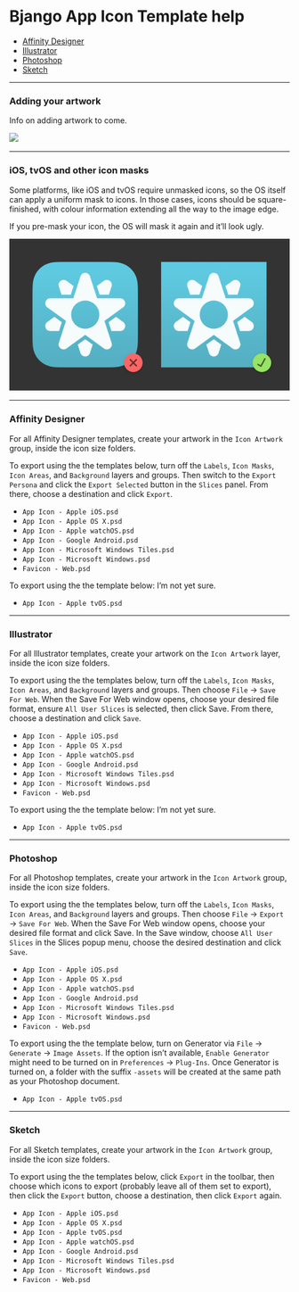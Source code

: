 # Bjango App Icon Template help

- [Affinity Designer](https://github.com/bjango/Bjango-Templates/blob/master/Help/Help.md#affinity-designer)
- [Illustrator](https://github.com/bjango/Bjango-Templates/blob/master/Help/Help.md#illustrator)
- [Photoshop](https://github.com/bjango/Bjango-Templates/blob/master/Help/Help.md#photoshop)
- [Sketch](https://github.com/bjango/Bjango-Templates/blob/master/Help/Help.md#sketch)

-----

### Adding your artwork

Info on adding artwork to come.

![](/Help/images/adding-artwork.gif)

-----

### iOS, tvOS and other icon masks

Some platforms, like iOS and tvOS require unmasked icons, so the OS itself can apply a uniform mask to icons. In those cases, icons should be square-finished, with colour information extending all the way to the image edge.

If you pre-mask your icon, the OS will mask it again and it’ll look ugly.

![](/Help/images/icon-masks.png)

-----

### Affinity Designer

For all Affinity Designer templates, create your artwork in the `Icon Artwork` group, inside the icon size folders.

To export using the the templates below, turn off the `Labels`, `Icon Masks`, `Icon Areas`, and `Background` layers and groups. Then switch to the `Export Persona` and click the `Export Selected` button in the `Slices` panel. From there, choose a destination and click `Export`.

- `App Icon - Apple iOS.psd`
- `App Icon - Apple OS X.psd`
- `App Icon - Apple watchOS.psd`
- `App Icon - Google Android.psd`
- `App Icon - Microsoft Windows Tiles.psd`
- `App Icon - Microsoft Windows.psd`
- `Favicon - Web.psd`

To export using the the template below: I’m not yet sure.

- `App Icon - Apple tvOS.psd`

-----

### Illustrator

For all Illustrator templates, create your artwork on the `Icon Artwork` layer, inside the icon size folders.

To export using the the templates below, turn off the `Labels`, `Icon Masks`, `Icon Areas`, and `Background` layers and groups. Then choose `File` → `Save For Web`. When the Save For Web window opens, choose your desired file format, ensure `All User Slices` is selected, then click Save. From there, choose a destination and click `Save`.

- `App Icon - Apple iOS.psd`
- `App Icon - Apple OS X.psd`
- `App Icon - Apple watchOS.psd`
- `App Icon - Google Android.psd`
- `App Icon - Microsoft Windows Tiles.psd`
- `App Icon - Microsoft Windows.psd`
- `Favicon - Web.psd`

To export using the the template below: I’m not yet sure.

- `App Icon - Apple tvOS.psd`

-----

### Photoshop

For all Photoshop templates, create your artwork in the `Icon Artwork` group, inside the icon size folders.

To export using the the templates below, turn off the `Labels`, `Icon Masks`, `Icon Areas`, and `Background` layers and groups. Then choose `File` → `Export` → `Save For Web`. When the Save For Web window opens, choose your desired file format and click Save. In the Save window, choose `All User Slices` in the Slices popup menu, choose the desired destination and click `Save`.

- `App Icon - Apple iOS.psd`
- `App Icon - Apple OS X.psd`
- `App Icon - Apple watchOS.psd`
- `App Icon - Google Android.psd`
- `App Icon - Microsoft Windows Tiles.psd`
- `App Icon - Microsoft Windows.psd`
- `Favicon - Web.psd`

To export using the the template below, turn on Generator via `File` → `Generate` → `Image Assets`. If the option isn’t available, `Enable Generator` might need to be turned on in `Preferences` → `Plug-Ins`. Once Generator is turned on, a folder with the suffix `-assets` will be created at the same path as your Photoshop document.

- `App Icon - Apple tvOS.psd`

-----

### Sketch

For all Sketch templates, create your artwork in the `Icon Artwork` group, inside the icon size folders.

To export using the the templates below, click `Export` in the toolbar, then choose which icons to export (probably leave all of them set to export), then click the `Export` button, choose a destination, then click `Export` again.

- `App Icon - Apple iOS.psd`
- `App Icon - Apple OS X.psd`
- `App Icon - Apple tvOS.psd`
- `App Icon - Apple watchOS.psd`
- `App Icon - Google Android.psd`
- `App Icon - Microsoft Windows Tiles.psd`
- `App Icon - Microsoft Windows.psd`
- `Favicon - Web.psd`
